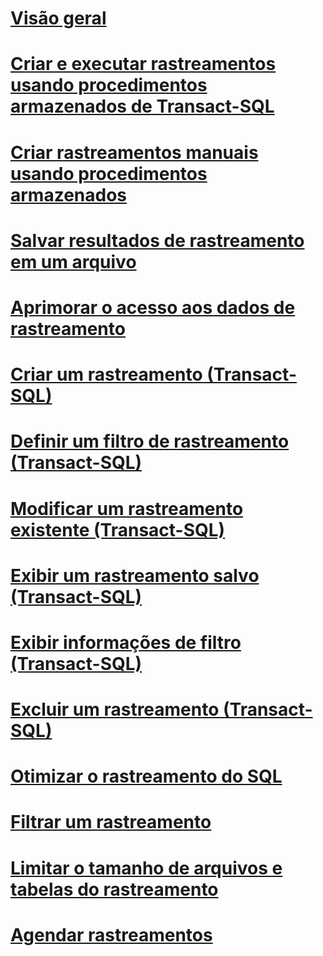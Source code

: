 # [Visão geral](sql-trace.md)  
# [Criar e executar rastreamentos usando procedimentos armazenados de Transact-SQL](create-and-run-traces-using-transact-sql-stored-procedures.md)  
# [Criar rastreamentos manuais usando procedimentos armazenados](create-manual-traces-using-stored-procedures.md)  
# [Salvar resultados de rastreamento em um arquivo](save-trace-results-to-a-file.md)  
# [Aprimorar o acesso aos dados de rastreamento](improve-access-to-trace-data.md)  
# [Criar um rastreamento (Transact-SQL)](create-a-trace-transact-sql.md)  
# [Definir um filtro de rastreamento (Transact-SQL)](set-a-trace-filter-transact-sql.md)  
# [Modificar um rastreamento existente (Transact-SQL)](modify-an-existing-trace-transact-sql.md)  
# [Exibir um rastreamento salvo (Transact-SQL)](view-a-saved-trace-transact-sql.md)  
# [Exibir informações de filtro (Transact-SQL)](view-filter-information-transact-sql.md)  
# [Excluir um rastreamento (Transact-SQL)](delete-a-trace-transact-sql.md)  
# [Otimizar o rastreamento do SQL](optimize-sql-trace.md)  
# [Filtrar um rastreamento](filter-a-trace.md)  
# [Limitar o tamanho de arquivos e tabelas do rastreamento](limit-trace-file-and-table-sizes.md)  
# [Agendar rastreamentos](schedule-traces.md)  
